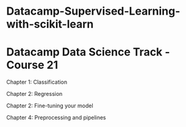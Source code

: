 # Datacamp-Supervised-Learning-with-scikit-learn

# Datacamp Data Science Track - Course 21

Chapter 1: Classification

Chapter 2: Regression

Chapter 2: Fine-tuning your model

Chapter 4: Preprocessing and pipelines
